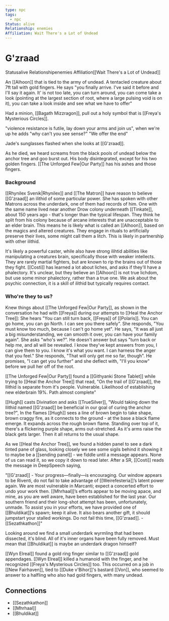 ```yaml
---
type: npc
tags:
  - npc
Status: alive
Relationship: enemies
Affiliation: Wait There's a Lot of Undead
---
```

# G'zraad
<span class="dataview inline-field"><span class="inline-field-key">Status</span><span class="inline-field-value">alive</span></span>
<span class="dataview inline-field"><span class="inline-field-key">Relationship</span><span class="inline-field-value">enemies</span></span>
<span class="dataview inline-field"><span class="inline-field-key">Affiliation</span><span class="inline-field-value">[[Wait There's a Lot of Undead]]</span></span>

An [[Alhoon]] that is tied to the army of undead. A tentacled creature about 7ft tall with gold fingers. He says "you finally arrive. I've said it before and I'll say it again. It' is not too late, you can turn around, you can come take a look (pointing at the largest section of root, where a large pulsing void is on it), you can take a look inside and see what we have to offer"

Had a minion, [[Bagath Mizzragon]], pull out a holy symbol that is [[Freya's Mysterious Circles]]. 

"violence resistance is futile, lay down your arms and join us", when we're up he adds "why can't you see sense?" "We offer the end"

Jade's sunglasses flashed when she looks at [[G'zraad]].

As he died, we heard screams from the black pools of undead below the anchor tree and goo burst out. His body disintegrated, except for his two golden fingers. [[The Unforged Few|Our Party]] has his ashes and those fingers.

### Background

[[Rhynilex Svenik|Rhynilex]] and [[The Matron]] have reason to believe [[G'zraad]] an ilithid of some particular power. She has spoken with other Matrons across the underdark, one of them had records of him. One with the same name lived near another Drow colony underneath [[Tinkate]], about 150 years ago - that's longer than the typical lifespan. They think he split from his colony because of arcane interests that are unacceptable to an elder brain. This means he is likely what is called an [[Alhoon]], based on the magics and altered creatures. They engage in rituals to artificially preserve their lives, some might call them a litch. This is likely in partnership with other ilithid. 

It's likely a powerful caster, while also have strong ilihtid abilities like manipulating a creatures brain, specifically those with weaker intellects. They are rarely martial fighters, but are known to rip the brains out of those they fight. [[Costi]] has learned a lot about liches, and asks if they'll have a phalectory. It's unclear, but they believe an [[Alhoon]] is not true lichdom, but use some minor phalectory, rather than a true one. We ask about the psychic connection, it is a skill of ilithid but typically requires contact. 

### Who're they to us? 
Knew things about [[The Unforged Few|Our Party]], as shown in the conversation he had with [[Freya]] during our attempts to [[Heal the Anchor Tree]]: She hears "You can still turn back, [[Freya]] of [[Polaris]]. You can go home, you can go North. I can see you there safely". She responds, "You must know too much, because I can't go home yet". He says, "It was all just a big misunderstanding, we can smooth it over, you can have your family again". She asks "who's we?". He doesn't answer but says "turn back or help me, and all will be revealed. I know they've kept answers from you, I can give them to you. I know it's what you want. I can harness the anger that you feel." She responds, "That will only get me so far, though". He promises, "I can get you further" and she deflect with, "I'll you know" before we pull her off of the root.

[[The Unforged Few|Our Party]] found a [[Githyanki Stone Tablet]] while trying to [[Heal the Anchor Tree]] that read, "On the trail of [[G'zraad]], the Ilithid is separate from it's people. Vulnerable. Likelihood of establishing new elderbrain 19%. Path almost complete" 

[[Hugh]] casts Divination and asks [[TrueSilver]], "Would taking down the Ilithid named [[G'zraad]] be beneficial in our goal of curing the anchor tree?", In the flames [[Hugh]] sees a line of brown begin to take shape, brown craggy fire, as it connects to the ground - at the base a black flame emerge. It expands across the rough brown flame. Standing over top of it, there's a flickering purple shape, arms out-stretched. As it's arms raise the black gets larger. Then it all returns to the usual shape. 

As we [[Heal the Anchor Tree]], we found a hidden panel to see a dark tinted pane of glass, looking closely we see some sigils behind it showing it to maybe be a [[sending panel]] - we fiddle until a message appears. None of us can read it, so we copy it down to read later. After a SR, [[Costi]] reads the message in DeepSpeech saying, 

"[[G'zraad]] - Your progress—finally—is encouraging. Our window appears to be Riventi, do not fail to take advantage of [[Weirefesteria]]’s latent power again. We are most vulnerable in Marcanti; expect a concerted effort to undo your work then. [[Mhrhaal]]’s efforts appear to be moving apace, and mine, as you are well aware, have been established for the last year. Our southern friend and their long-shot attempt has been, unfortunately, unmade. To assist you in your efforts, we have provided one of [[Bhuldikat]]’s spawn; keep it alive. It also bears another gift, it should jumpstart your stalled workings. Do not fail this time, [[G'zraad]]. - [[Sezathkathon]]"

Looking around we find a small underdark wyrmling that had been dissected, it's blind. All of it's inner organs have been fully removed. Must mean that [[Bhuldikat]] is maybe an underdark dragon himself? 

[[Wyn Elreal]] found a gold ring finger similar to [[G'zraad]] gold appendages. [[Wyn Elreal]] killed a humanoid with the finger, and he recognized [[Freya's Mysterious Circles]] too. This occurred on a job in [[New Fairhaven]], tied to [[Duke v'Bihor]]'s bastard [[Von]], who seemed to answer to a halfling who also had gold fingers, with many undead. 

## Connections
* [[Sezathkathon]]
* [[Mhrhaal]]
* [[Bhuldikat]]